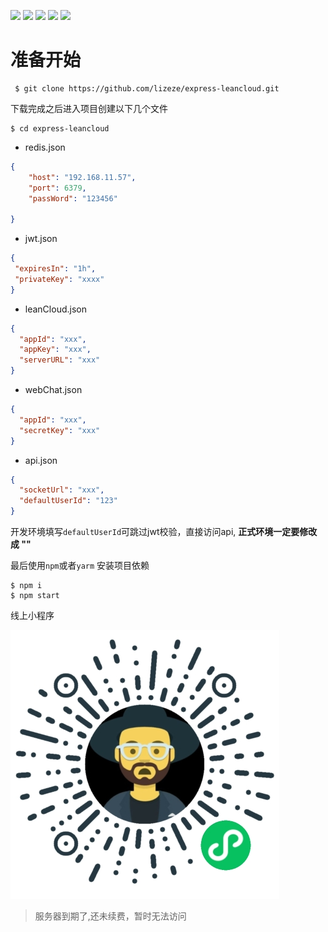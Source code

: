 
![](https://img.shields.io/badge/express-%5E4.17.1-brightgreen)
![](https://img.shields.io/badge/leancloud-%5E4.8.0-brightgreen)
![](https://img.shields.io/badge/babel-%5E7.12.8-brightgreen)
![](https://img.shields.io/badge/redis-%5E3.0.2-brightgreen)
![](https://img.shields.io/badge/jsonwebtoken-%5E8.5.1-brightgreen)

# 准备开始
```
 $ git clone https://github.com/lizeze/express-leancloud.git
```
下载完成之后进入项目创建以下几个文件
```shell script
$ cd express-leancloud
```

 *  redis.json
  ```json
{
      "host": "192.168.11.57",
      "port": 6379,
      "passWord": "123456"

}
```
 * jwt.json
 ```json
{
  "expiresIn": "1h",
  "privateKey": "xxxx"
}
```
* leanCloud.json
```json
{
  "appId": "xxx",
  "appKey": "xxx",
  "serverURL": "xxx"
}
```
* webChat.json
```json
{
  "appId": "xxx",
  "secretKey": "xxx"
}
```
* api.json
```json
{
  "socketUrl": "xxx",
  "defaultUserId": "123"  
}
```
 开发环境填写`defaultUserId`可跳过jwt校验，直接访问api, **正式环境一定要修改成 ""**
 
最后使用`npm`或者`yarm` 安装项目依赖
```shell script
$ npm i 
$ npm start
```

线上小程序

![](webchat.jpg)

 > 服务器到期了,还未续费，暂时无法访问
